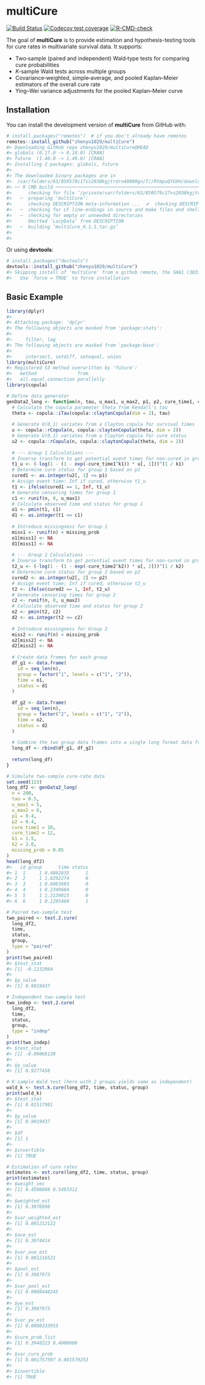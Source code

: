 
<!-- README.md is generated from README.Rmd. Please edit that file -->

# multiCure

[![Build
Status](https://github.com/zhenyu1029/multiCure/workflows/R-CMD-check/badge.svg)](https://github.com/zhenyu1029/multiCure/actions)
[![Codecov test
coverage](https://codecov.io/gh/zhenyu1029/multiCure/branch/main/graph/badge.svg)](https://codecov.io/gh/zhenyu1029/multiCure?branch=main)
[![R-CMD-check](https://github.com/zhenyu1029/multiCure/actions/workflows/R-CMD-check.yaml/badge.svg)](https://github.com/zhenyu1029/multiCure/actions/workflows/R-CMD-check.yaml)

The goal of **multiCure** is to provide estimation and
hypothesis-testing tools for cure rates in multivariate survival data.
It supports:

- Two‐sample (paired and independent) Wald‐type tests for comparing cure
  probabilities  
- $K$‐sample Wald tests across multiple groups  
- Covariance‐weighted, simple‐average, and pooled Kaplan–Meier
  estimators of the overall cure rate  
- Ying–Wei variance adjustments for the pooled Kaplan–Meier curve

## Installation

You can install the development version of **multiCure** from GitHub
with:

``` r
# install.packages("remotes")  # if you don't already have remotes
remotes::install_github("zhenyu1029/multiCure")
#> Downloading GitHub repo zhenyu1029/multiCure@HEAD
#> globals (0.17.0 -> 0.18.0) [CRAN]
#> future  (1.40.0 -> 1.49.0) [CRAN]
#> Installing 2 packages: globals, future
#> 
#> The downloaded binary packages are in
#>  /var/folders/63/850579c17vs2038kgjtrdrn40000gn/T//RtmpuQYUXH/downloaded_packages
#> ── R CMD build ─────────────────────────────────────────────────────────────────
#>      checking for file ‘/private/var/folders/63/850579c17vs2038kgjtrdrn40000gn/T/RtmpuQYUXH/remotes80f76ee96c9d/zhenyu1029-multiCure-3833a8e/DESCRIPTION’ ...  ✔  checking for file ‘/private/var/folders/63/850579c17vs2038kgjtrdrn40000gn/T/RtmpuQYUXH/remotes80f76ee96c9d/zhenyu1029-multiCure-3833a8e/DESCRIPTION’
#>   ─  preparing ‘multiCure’:
#>      checking DESCRIPTION meta-information ...  ✔  checking DESCRIPTION meta-information
#>   ─  checking for LF line-endings in source and make files and shell scripts
#>   ─  checking for empty or unneeded directories
#>      Omitted ‘LazyData’ from DESCRIPTION
#>   ─  building ‘multiCure_0.1.1.tar.gz’
#>      
#> 
```

Or using **devtools**:

``` r
# install.packages("devtools")
devtools::install_github("zhenyu1029/multiCure")
#> Skipping install of 'multiCure' from a github remote, the SHA1 (3833a8ef) has not changed since last install.
#>   Use `force = TRUE` to force installation
```

## Basic Example

``` r
library(dplyr)
#> 
#> Attaching package: 'dplyr'
#> The following objects are masked from 'package:stats':
#> 
#>     filter, lag
#> The following objects are masked from 'package:base':
#> 
#>     intersect, setdiff, setequal, union
library(multiCure)
#> Registered S3 method overwritten by 'future':
#>   method               from      
#>   all.equal.connection parallelly
library(copula)

# Define data generator
genData2_long <- function(n, tau, u_max1, u_max2, p1, p2, cure_time1, cure_time2, k1, k2, missing_prob = 0.1) {
  # Calculate the copula parameter theta from Kendall's tau
  theta <- copula::iTau(copula::claytonCopula(dim = 2), tau)
  
  # Generate U(0,1) variates from a Clayton copula for survival times
  u <- copula::rCopula(n, copula::claytonCopula(theta, dim = 2))
  # Generate U(0,1) variates from a Clayton copula for cure status
  u2 <- copula::rCopula(n, copula::claytonCopula(theta, dim = 2))
  
  # --- Group 1 Calculations ---
  # Inverse transform to get potential event times for non-cured in group 1
  t1_u <- (-log(1 - (1 - exp(-cure_time1^k1)) * u[, 1]))^(1 / k1)
  # Determine cure status for group 1 based on p1
  cured1 <- as.integer(u2[, 1] <= p1)
  # Assign event time: Inf if cured, otherwise t1_u
  t1 <- ifelse(cured1 == 1, Inf, t1_u)
  # Generate censoring times for group 1
  c1 <- runif(n, 0, u_max1)
  # Calculate observed time and status for group 1
  o1 <- pmin(t1, c1)
  d1 <- as.integer(t1 <= c1)
  
  # Introduce missingness for Group 1
  miss1 <- runif(n) < missing_prob
  o1[miss1] <- NA
  d1[miss1] <- NA
  
  # --- Group 2 Calculations ---
  # Inverse transform to get potential event times for non-cured in group 2
  t2_u <- (-log(1 - (1 - exp(-cure_time2^k2)) * u[, 2]))^(1 / k2)
  # Determine cure status for group 2 based on p2
  cured2 <- as.integer(u2[, 2] <= p2)
  # Assign event time: Inf if cured, otherwise t2_u
  t2 <- ifelse(cured2 == 1, Inf, t2_u)
  # Generate censoring times for group 2
  c2 <- runif(n, 0, u_max2)
  # Calculate observed time and status for group 2
  o2 <- pmin(t2, c2)
  d2 <- as.integer(t2 <= c2)
  
  # Introduce missingness for Group 2
  miss2 <- runif(n) < missing_prob
  o2[miss2] <- NA
  d2[miss2] <- NA
  
  # Create data frames for each group
  df_g1 <- data.frame(
    id = seq_len(n),
    group = factor("1", levels = c("1", "2")),
    time = o1,
    status = d1
  )
  
  df_g2 <- data.frame(
    id = seq_len(n),
    group = factor("2", levels = c("1", "2")),
    time = o2,
    status = d2
  )
  
  # Combine the two group data frames into a single long format data frame
  long_df <- rbind(df_g1, df_g2)
  
  return(long_df)
}

# Simulate two‐sample cure‐rate data
set.seed(123)
long_df2 <- genData2_long(
  n = 200,
  tau = 0.5,
  u_max1 = 5,
  u_max2 = 6,
  p1 = 0.4,
  p2 = 0.4,
  cure_time1 = 10,
  cure_time2 = 12,
  k1 = 1.5,
  k2 = 2.0,
  missing_prob = 0.05
)
head(long_df2)
#>   id group      time status
#> 1  1     1 0.4862635      1
#> 2  2     1 1.8292274      0
#> 3  3     1 0.6063603      0
#> 4  4     1 0.2349684      0
#> 5  5     1 1.3139815      0
#> 6  6     1 0.1295460      1

# Paired two‐sample test
two_paired <- test.2.cure(
  long_df2,
  time,
  status,
  group,
  type = "paired"
)
print(two_paired)
#> $test_stat
#> [1] -0.1232064
#> 
#> $p_value
#> [1] 0.9019437

# Independent two‐sample test
two_indep <- test.2.cure(
  long_df2,
  time,
  status,
  group,
  type = "indep"
)
print(two_indep)
#> $test_stat
#> [1] -0.09068138
#> 
#> $p_value
#> [1] 0.9277458

# K‐sample Wald test (here with 2 groups yields same as independent)
wald_k <- test.k.cure(long_df2, time, status, group)
print(wald_k)
#> $test_stat
#> [1] 0.01517981
#> 
#> $p_value
#> [1] 0.9019437
#> 
#> $df
#> [1] 1
#> 
#> $invertible
#> [1] TRUE

# Estimation of cure rates
estimates <- est.cure(long_df2, time, status, group)
print(estimates)
#> $weight_vec
#> [1] 0.4506688 0.5493312
#> 
#> $weighted_est
#> [1] 0.3976998
#> 
#> $var_weighted_est
#> [1] 0.001212122
#> 
#> $ave_est
#> [1] 0.3974414
#> 
#> $var_ave_est
#> [1] 0.001216521
#> 
#> $pool_est
#> [1] 0.3987973
#> 
#> $var_pool_est
#> [1] 0.0008448245
#> 
#> $yw_est
#> [1] 0.3987973
#> 
#> $var_yw_est
#> [1] 0.0008333953
#> 
#> $cure_prob_list
#> [1] 0.3948223 0.4000606
#> 
#> $var_cure_prob
#> [1] 0.001757597 0.001579253
#> 
#> $invertible
#> [1] TRUE
```

